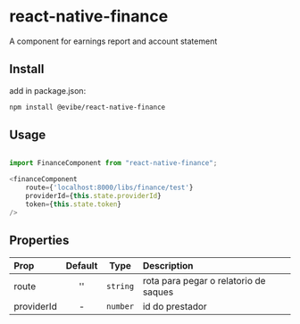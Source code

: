 # react-native-finance
A component for earnings report and account statement


## Install
add in package.json:
```bash
npm install @evibe/react-native-finance
```

## Usage

```javascript

import FinanceComponent from "react-native-finance";

<financeComponent
	route={'localhost:8000/libs/finance/test'}
	providerId={this.state.providerId}
	token={this.state.token}
/>

```

## Properties

| Prop  | Default  | Type | Description |
| :------------ |:---------------:| :---------------:| :-----|
| route | '' | `string` | rota para pegar o relatorio de saques|
| providerId | - | `number` | id do prestador |

